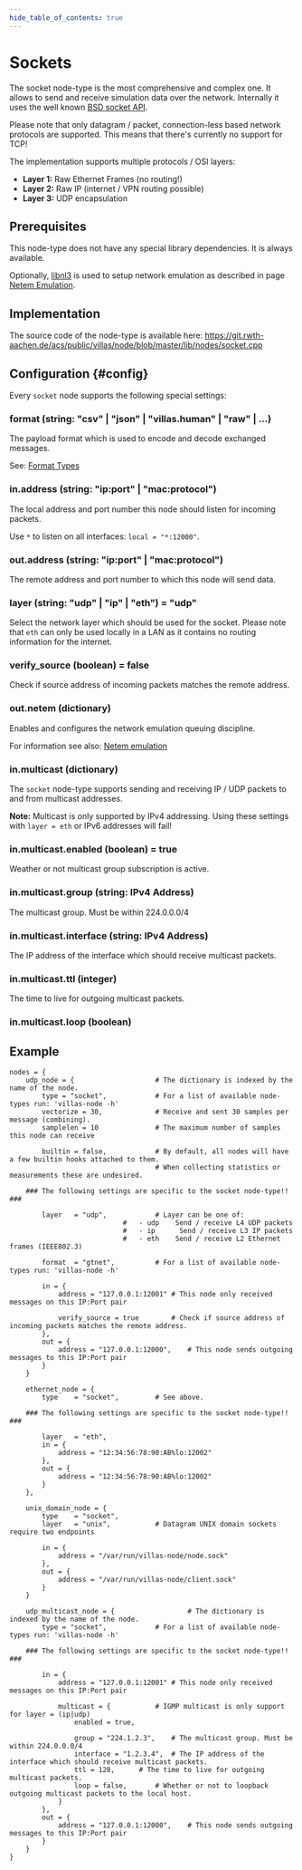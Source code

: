 ```yaml
---
hide_table_of_contents: true
---
```


# Sockets

The socket node-type is the most comprehensive and complex one.
It allows to send and receive simulation data over the network.
Internally it uses the well known [BSD socket API](https://en.wikipedia.org/wiki/Berkeley_sockets).

Please note that only datagram / packet, connection-less based network protocols are supported.
This means that there's currently no support for TCP!

The implementation supports multiple protocols / OSI layers:

 - **Layer 1:** Raw Ethernet Frames (no routing!)
 - **Layer 2:** Raw IP (internet / VPN routing possible)
 - **Layer 3:** UDP encapsulation

## Prerequisites

This node-type does not have any special library dependencies. It is always available.

Optionally, [libnl3](http://www.infradead.org/~tgr/libnl/) is used to setup network emulation as described in page [Netem Emulation](../netem.md).

## Implementation

The source code of the node-type is available here:
https://git.rwth-aachen.de/acs/public/villas/node/blob/master/lib/nodes/socket.cpp

## Configuration {#config}

Every `socket` node supports the following special settings:

### format (string: "csv" | "json" | "villas.human" | "raw" | ...)

The payload format which is used to encode and decode exchanged messages.

See: [Format Types](../formats/index.md)

### in.address (string: "ip:port" | "mac:protocol")

The local address and port number this node should listen for incoming packets.

Use `*` to listen on all interfaces: `local = "*:12000"`.

### out.address (string: "ip:port" | "mac:protocol")

The remote address and port number to which this node will send data.

### layer (string: "udp" | "ip" | "eth") = "udp"

Select the network layer which should be used for the socket. Please note that `eth` can only be used locally in a LAN as it contains no routing information for the internet.

### verify_source (boolean) = false

Check if source address of incoming packets matches the remote address.

### out.netem (dictionary)

Enables and configures the network emulation queuing discipline.

For information see also: [Netem emulation](../netem.md)

### in.multicast (dictionary)

The `socket` node-type supports sending and receiving IP / UDP packets to and from multicast addresses.

**Note:** Multicast is only supported by IPv4 addressing. Using these settings with `layer = eth` or IPv6 addresses will fail!

### in.multicast.enabled (boolean) = true

Weather or not multicast group subscription is active.

### in.multicast.group (string: IPv4 Address)

The multicast group. Must be within 224.0.0.0/4

### in.multicast.interface (string: IPv4 Address)

The IP address of the interface which should receive multicast packets.

### in.multicast.ttl (integer)

The time to live for outgoing multicast packets.

### in.multicast.loop (boolean)

## Example

``` url="external/node/etc/examples/nodes/socket.conf" title="node/etc/examples/nodes/socket.conf"
nodes = {
	udp_node = {					# The dictionary is indexed by the name of the node.
		type = "socket",			# For a list of available node-types run: 'villas-node -h'
		vectorize = 30,				# Receive and sent 30 samples per message (combining).
		samplelen = 10				# The maximum number of samples this node can receive

		builtin = false,			# By default, all nodes will have a few builtin hooks attached to them.
									# When collecting statistics or measurements these are undesired.

	### The following settings are specific to the socket node-type!! ###

		layer	= "udp",			# Layer can be one of:
							#   - udp	 Send / receive L4 UDP packets
							#   - ip	  Send / receive L3 IP packets
							#   - eth	 Send / receive L2 Ethernet frames (IEEE802.3)

		format	= "gtnet",			# For a list of available node-types run: 'villas-node -h'

		in = {
			address = "127.0.0.1:12001"	# This node only received messages on this IP:Port pair
			
			verify_source = true 		# Check if source address of incoming packets matches the remote address.
		},
		out = {
			address = "127.0.0.1:12000",	# This node sends outgoing messages to this IP:Port pair
		}
	}

	ethernet_node = {
		type	= "socket",			# See above.

	### The following settings are specific to the socket node-type!! ###

		layer	= "eth",
		in = {
			address	= "12:34:56:78:90:AB%lo:12002"
		},
		out = {
			address = "12:34:56:78:90:AB%lo:12002"
		}	
	},

	unix_domain_node = {
		type	= "socket",
		layer	= "unix",			# Datagram UNIX domain sockets require two endpoints
		
		in = {
			address = "/var/run/villas-node/node.sock"
		},
		out = {
			address	= "/var/run/villas-node/client.sock"
		}
	}

	udp_multicast_node = {					# The dictionary is indexed by the name of the node.
		type = "socket",			# For a list of available node-types run: 'villas-node -h'

	### The following settings are specific to the socket node-type!! ###

		in = {
			address = "127.0.0.1:12001"	# This node only received messages on this IP:Port pair

			multicast = {			# IGMP multicast is only support for layer = (ip|udp)
				enabled	= true,

				group = "224.1.2.3",	# The multicast group. Must be within 224.0.0.0/4
				interface = "1.2.3.4",	# The IP address of the interface which should receive multicast packets.
				ttl = 128,		# The time to live for outgoing multicast packets.
				loop = false,		# Whether or not to loopback outgoing multicast packets to the local host.
			}
		},
		out = {
			address = "127.0.0.1:12000",	# This node sends outgoing messages to this IP:Port pair
		}
	}
}
```
